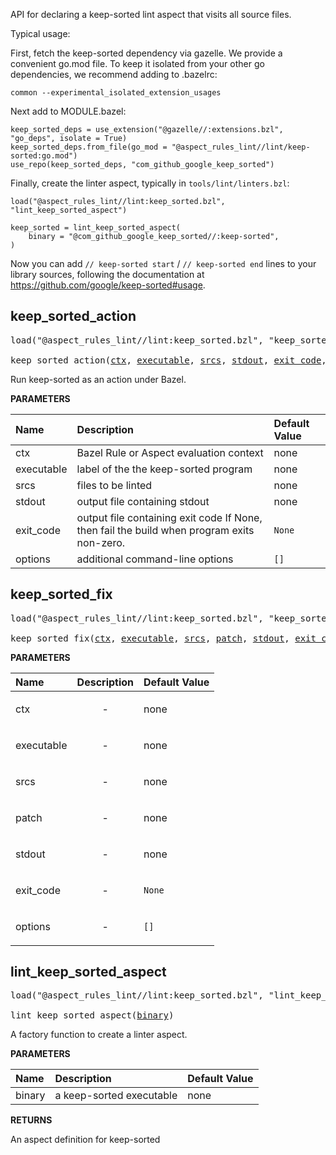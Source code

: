 <!-- Generated with Stardoc: http://skydoc.bazel.build -->

API for declaring a keep-sorted lint aspect that visits all source files.

Typical usage:

First, fetch the keep-sorted dependency via gazelle. We provide a convenient go.mod file.
To keep it isolated from your other go dependencies, we recommend adding to .bazelrc:

    common --experimental_isolated_extension_usages

Next add to MODULE.bazel:

    keep_sorted_deps = use_extension("@gazelle//:extensions.bzl", "go_deps", isolate = True)
    keep_sorted_deps.from_file(go_mod = "@aspect_rules_lint//lint/keep-sorted:go.mod")
    use_repo(keep_sorted_deps, "com_github_google_keep_sorted")

Finally, create the linter aspect, typically in `tools/lint/linters.bzl`:

```starlark
load("@aspect_rules_lint//lint:keep_sorted.bzl", "lint_keep_sorted_aspect")

keep_sorted = lint_keep_sorted_aspect(
    binary = "@com_github_google_keep_sorted//:keep-sorted",
)
```

Now you can add `// keep-sorted start` / `// keep-sorted end` lines to your library sources,
following the documentation at https://github.com/google/keep-sorted#usage.

<a id="keep_sorted_action"></a>

## keep_sorted_action

<pre>
load("@aspect_rules_lint//lint:keep_sorted.bzl", "keep_sorted_action")

keep_sorted_action(<a href="#keep_sorted_action-ctx">ctx</a>, <a href="#keep_sorted_action-executable">executable</a>, <a href="#keep_sorted_action-srcs">srcs</a>, <a href="#keep_sorted_action-stdout">stdout</a>, <a href="#keep_sorted_action-exit_code">exit_code</a>, <a href="#keep_sorted_action-options">options</a>)
</pre>

Run keep-sorted as an action under Bazel.

**PARAMETERS**


| Name  | Description | Default Value |
| :------------- | :------------- | :------------- |
| <a id="keep_sorted_action-ctx"></a>ctx |  Bazel Rule or Aspect evaluation context   |  none |
| <a id="keep_sorted_action-executable"></a>executable |  label of the the keep-sorted program   |  none |
| <a id="keep_sorted_action-srcs"></a>srcs |  files to be linted   |  none |
| <a id="keep_sorted_action-stdout"></a>stdout |  output file containing stdout   |  none |
| <a id="keep_sorted_action-exit_code"></a>exit_code |  output file containing exit code If None, then fail the build when program exits non-zero.   |  `None` |
| <a id="keep_sorted_action-options"></a>options |  additional command-line options   |  `[]` |


<a id="keep_sorted_fix"></a>

## keep_sorted_fix

<pre>
load("@aspect_rules_lint//lint:keep_sorted.bzl", "keep_sorted_fix")

keep_sorted_fix(<a href="#keep_sorted_fix-ctx">ctx</a>, <a href="#keep_sorted_fix-executable">executable</a>, <a href="#keep_sorted_fix-srcs">srcs</a>, <a href="#keep_sorted_fix-patch">patch</a>, <a href="#keep_sorted_fix-stdout">stdout</a>, <a href="#keep_sorted_fix-exit_code">exit_code</a>, <a href="#keep_sorted_fix-options">options</a>)
</pre>



**PARAMETERS**


| Name  | Description | Default Value |
| :------------- | :------------- | :------------- |
| <a id="keep_sorted_fix-ctx"></a>ctx |  <p align="center"> - </p>   |  none |
| <a id="keep_sorted_fix-executable"></a>executable |  <p align="center"> - </p>   |  none |
| <a id="keep_sorted_fix-srcs"></a>srcs |  <p align="center"> - </p>   |  none |
| <a id="keep_sorted_fix-patch"></a>patch |  <p align="center"> - </p>   |  none |
| <a id="keep_sorted_fix-stdout"></a>stdout |  <p align="center"> - </p>   |  none |
| <a id="keep_sorted_fix-exit_code"></a>exit_code |  <p align="center"> - </p>   |  `None` |
| <a id="keep_sorted_fix-options"></a>options |  <p align="center"> - </p>   |  `[]` |


<a id="lint_keep_sorted_aspect"></a>

## lint_keep_sorted_aspect

<pre>
load("@aspect_rules_lint//lint:keep_sorted.bzl", "lint_keep_sorted_aspect")

lint_keep_sorted_aspect(<a href="#lint_keep_sorted_aspect-binary">binary</a>)
</pre>

A factory function to create a linter aspect.

**PARAMETERS**


| Name  | Description | Default Value |
| :------------- | :------------- | :------------- |
| <a id="lint_keep_sorted_aspect-binary"></a>binary |  a keep-sorted executable   |  none |

**RETURNS**

An aspect definition for keep-sorted


